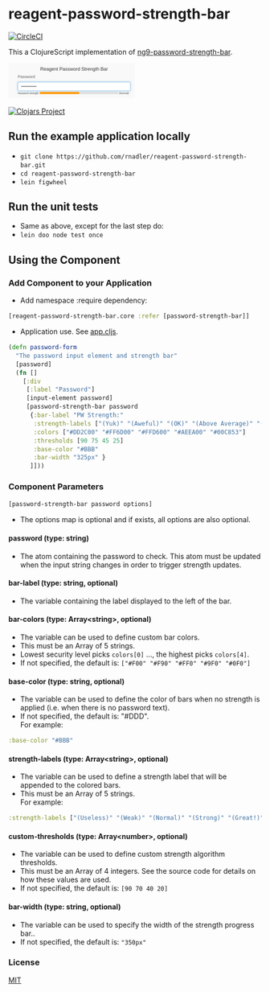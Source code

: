 # reagent-password-strength-bar

[![CircleCI](https://circleci.com/gh/rnadler/reagent-password-strength-bar/tree/master.svg?style=svg&circle-token=38758155a957a5be81431c19884b499b218d4d2d)](https://circleci.com/gh/rnadler/reagent-password-strength-bar/tree/master)

This a ClojureScript implementation of [ng9-password-strength-bar](https://www.npmjs.com/package/ng9-password-strength-bar).

<img src="https://github.com/rnadler/reagent-password-strength-bar/blob/cfcbf3cd344e78d083f5c0209a77a3468d028c52/screenshots/password-strength.png" width=50% height=50%>

[![Clojars Project](http://clojars.org/reagent-password-strength-bar/latest-version.svg)](https://clojars.org/reagent-password-strength-bar)

## Run the example application locally
- `git clone https://github.com/rnadler/reagent-password-strength-bar.git`
- `cd reagent-password-strength-bar`
- `lein figwheel`

## Run the unit tests
- Same as above, except for the last step do:
- `lein doo node test once`

## Using the Component
### Add Component to your Application

- Add namespace :require dependency:

``` clojure
[reagent-password-strength-bar.core :refer [password-strength-bar]]
```

- Application use. See [app.cljs](https://github.com/rnadler/reagent-password-strength-bar/blob/master/src/reagent_password_strength_bar/app.cljs).

```clojure
(defn password-form
  "The password input element and strength bar"
  [password]
  (fn []
    [:div
     [:label "Password"]
     [input-element password]
     [password-strength-bar password
      {:bar-label "PW Strength:"
       :strength-labels ["(Yuk)" "(Aweful)" "(OK)" "(Above Average)" "(Marvolous!)"]
       :colors ["#DD2C00" "#FF6D00" "#FFD600" "#AEEA00" "#00C853"]
       :thresholds [90 75 45 25]
       :base-color "#BBB"
       :bar-width "325px" }
      ]]))
```
### Component Parameters
```clojure
[password-strength-bar password options]
```
- The options map is optional and if exists, all options are also optional.
#### password (type: string)

- The atom containing the password to check. This atom must be updated when the input string changes in order to trigger strength updates. 

#### bar-label (type: string, optional)

- The variable containing the label displayed to the left of the bar.

#### bar-colors (type: Array\<string\>, optional)

- The variable can be used to define custom bar colors.<br>
- This must be an Array of 5 strings.<br>
- Lowest security level picks `colors[0]` ..., the highest picks `colors[4]`.<br>
- If not specified, the default is: `["#F00" "#F90" "#FF0" "#9F0" "#0F0"]`

#### base-color (type: string, optional)

- The variable can be used to define the color of bars when no strength is applied (i.e. when there is no password text).<br>
- If not specified, the default is: "#DDD".<br>
For example:
```clojure
:base-color "#BBB"
```

#### strength-labels (type: Array\<string\>, optional)

- The variable can be used to define a strength label that will be appended to the colored bars.<br>
- This must be an Array of 5 strings.<br>
For example:
```clojure
:strength-labels ["(Useless)" "(Weak)" "(Normal)" "(Strong)" "(Great!)"]
```

#### custom-thresholds (type: Array\<number\>, optional)

- The variable can be used to define custom strength algorithm thresholds.<br>
- This must be an Array of 4 integers. See the source code for details on how these values are used.<br>
- If not specified, the default is: `[90 70 40 20]`

#### bar-width (type: string, optional)

- The variable can be used to specify the width of the strength progress bar..<br>
- If not specified, the default is: `"350px"`

### License

[MIT](https://tldrlegal.com/license/mit-license)

